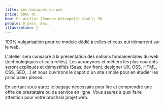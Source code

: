 ```yaml
---
title: Les basiques du web
price: 500€ HT.
how: En atelier (Rennes métropole) &bull; 3h
people: 5 pers. max.
illustration: 🍚
---
```


100% vulgarisation pour ce module dédié à celles et ceux qui démarrent sur le web.

L'atelier sera consacré à la présentation des notions fondamentales du web (technologiques et culturelles). Les acronymes et métiers les plus courants seront expliqués et démystifiés (Saas, dev front, designer UX, OSS, HTML, CSS, SEO, ..) et nous ouvrirons le capot d'un site simple pour en étudier les principales pièces.

En sortant vous aurez le bagage nécessaire pour lire et comprendre une offre de prestataire ou de service en ligne. Vous saurez à quoi faire attention pour votre prochain projet web.


